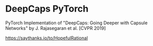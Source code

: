 # DeepCaps PyTorch
PyTorch Implementation of "DeepCaps: Going Deeper with Capsule Networks" by J. Rajasegaran et al. [CVPR 2019]

https://saythanks.io/to/HopefulRational
